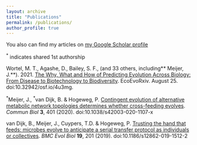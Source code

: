 ```yaml
---
layout: archive
title: "Publications"
permalink: /publications/
author_profile: true
---
```


You also can find my articles on [my Google Scholar profile](https://scholar.google.com/citations?hl=en&pli=1&user=gX0Ki9kAAAAJ)

<sup>\*</sup> indicates shared 1st authorship

Wortel, M. T., Agashe, D., Bailey, S. F., (and 33 others, including** Meijer, J.**). 2021. [The Why, What and How of Predicting Evolution Across Biology: From Disease to Biotechnology to Biodiversity](https://doi.org/10.32942/osf.io/4u3mg). EcoEvoRxiv. August 25. doi:10.32942/osf.io/4u3mg.

<sup>\*</sup>Meijer, J., <sup>\*</sup>van Dijk, B. & Hogeweg, P. [Contingent evolution of alternative metabolic network topologies determines whether cross-feeding evolves](https://doi.org/10.1038/s42003-020-1107-x). *Commun Biol* **3**, 401 (2020). doi:10.1038/s42003-020-1107-x

van Dijk, B., Meijer, J., Cuypers, T.D. & Hogeweg, P. [Trusting the hand that feeds: microbes evolve to anticipate a serial transfer protocol as individuals or collectives](https://doi.org/10.1186/s12862-019-1512-2). *BMC Evol Biol* **19**, 201 (2019). doi:10.1186/s12862-019-1512-2

